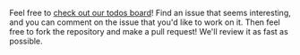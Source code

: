 Feel free to [check out our todos board](https://github.com/CodingItForward/codingitforward.github.io/projects/1)! Find an issue that seems interesting, and you can comment on the issue that you'd like to work on it. Then feel free to fork the repository and make a pull request! We'll review it as fast as possible.
